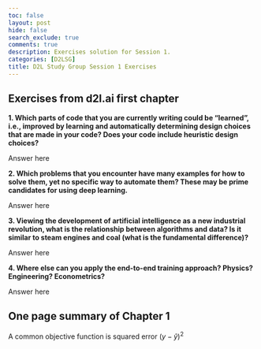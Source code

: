 ```yaml
---
toc: false
layout: post
hide: false
search_exclude: true
comments: true
description: Exercises solution for Session 1.
categories: [D2LSG]
title: D2L Study Group Session 1 Exercises
---
```


## Exercises from d2l.ai first chapter

**1. Which parts of code that you are currently writing could be “learned”, i.e., improved by learning and automatically determining design choices that are made in your code? Does your code include heuristic design choices?**

 Answer here

**2. Which problems that you encounter have many examples for how to solve them, yet no specific way to automate them? These may be prime candidates for using deep learning.**

 Answer here

**3. Viewing the development of artificial intelligence as a new industrial revolution, what is the relationship between algorithms and data? Is it similar to steam engines and coal (what is the fundamental difference)?**

 Answer here

**4. Where else can you apply the end-to-end training approach? Physics? Engineering? Econometrics?**

 Answer here

## One page summary of Chapter 1

A common objective function is squared error $(y-\hat y)^2$
